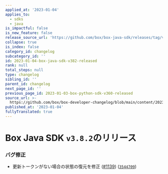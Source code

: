 ```yaml
---
applied_at: '2023-01-04'
applies_to:
  - sdks
  - java
is_impactful: false
is_new_feature: false
release_source_url: 'https://github.com/box/box-java-sdk/releases/tag/v3.8.2'
collapse: true
is_index: false
category_id: changelog
subcategory_id: ''
id: 2023-01-04-box-java-sdk-v382-released
rank: null
total_steps: null
type: changelog
sibling_id: ''
parent_id: changelog
next_page_id: ''
previous_page_id: 2023-01-03-box-python-sdk-v360-released
source_url: >-
  https://github.com/box/box-developer-changelog/blob/main/content/2023/01-04-box-java-sdk-v382-released.md
published_at: '2023-01-04'
fullyTranslated: true
---
```

# Box Java SDK `v3.8.2`のリリース

### バグ修正

* 更新トークンがない場合の状態の復元を修正 ([#1139][1]) ([`3544709`][2])

[1]: https://github.com/box/box-java-sdk/issues/1139

[2]: https://github.com/box/box-java-sdk/commit/3544709480eb03e5bd50f5dc99be7409569304c4

